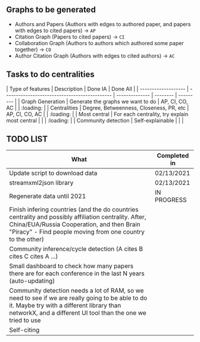 ## Graphs to be generated

- Authors and Papers (Authors with edges to authored paper, and papers with edges to cited papers) -> `AP`
- Citation Graph (Papers to cited papers) -> `CI`
- Collaboration Graph (Authors to authors which authored some paper together) -> `CO`
- Author Citation Graph (Authors with edges to cited authors) -> `AC`

## Tasks to do centralities

| Type of features    | Description                                   | Done IA        | Done All |
| ------------------- | --------------------------------------------- | -------------- | -------- | --------- |
| Graph Generation    | Generate the graphs we want to do             | AP, CI, CO, AC |          | :loading: |
| Centralities        | Degree, Betweenness, Closeness, PR, etc       | AP, CI, CO, AC |          | :loading: |
| Most central        | For each centrality, try explain most central |                |          | :loading: |
| Community detection | Self-explainable                              |                |          |

## TODO LIST

| What                                                                                                                                                                                                             | Completed in |
| ---------------------------------------------------------------------------------------------------------------------------------------------------------------------------------------------------------------- | ------------ |
| Update script to download data                                                                                                                                                                                   | 02/13/2021   |
| streamxml2json library                                                                                                                                                                                           | 02/13/2021   |
| Regenerate data until 2021                                                                                                                                                                                       | IN PROGRESS  |
| Finish infering countries (and the do countries centrality and possibly affiliation centrality. After, China/EUA/Russia Cooperation, and then Brain "Piracy" - Find people moving from one country to the other) |              |
| Community inference/cycle detection (A cites B cites C cites A ...)                                                                                                                                              |              |
| Small dashboard to check how many papers there are for each conference in the last N years (auto-updating)                                                                                                       |              |
| Community detection needs a lot of RAM, so we need to see if we are really going to be able to do it. Maybe try with a different library than networkX, and a different UI tool than the one we tried to use     |              |
| Self-citing                                                                                                                                                                                                      |              |
